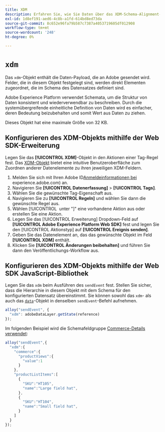 ```yaml
---
title: XDM
description: Erfahren Sie, wie Sie Daten über das XDM-Schema-Alignment-Objekt an Adobe senden.
exl-id: 1d8ef191-aed6-4c8b-a1fd-614bd8ed73da
source-git-commit: 8c652e96fa79b587c7387a4053719605df012908
workflow-type: tm+mt
source-wordcount: '248'
ht-degree: 0%

---
```


# `xdm`

Das `xdm`-Objekt enthält die Daten-Payload, die an Adobe gesendet wird. Felder, die in diesem Objekt festgelegt sind, werden direkt Elementen zugeordnet, die im Schema des Datensatzes definiert sind.

Adobe Experience Platform verwendet Schemata, um die Struktur von Daten konsistent und wiederverwendbar zu beschreiben. Durch die systemübergreifende einheitliche Definition von Daten wird es einfacher, deren Bedeutung beizubehalten und somit Wert aus Daten zu ziehen.

Dieses Objekt hat eine maximale Größe von 32 KB.

## Konfigurieren des XDM-Objekts mithilfe der Web SDK-Erweiterung

Legen Sie das **[!UICONTROL XDM]**-Objekt in den Aktionen einer Tag-Regel fest. Das [XDM-Objekt](/help/tags/extensions/client/web-sdk/data-element-types.md#xdm-object) bietet eine intuitive Benutzeroberfläche zum Zuordnen anderer Datenelemente zu ihren jeweiligen XDM-Feldern.

1. Melden Sie sich mit Ihren Adobe ID[Anmeldeinformationen bei ](https://experience.adobe.com)experience.adobe.com) an.
1. Navigieren Sie **[!UICONTROL Datenerfassung]** > **[!UICONTROL Tags]**.
1. Wählen Sie die gewünschte Tag-Eigenschaft aus.
1. Navigieren Sie zu **[!UICONTROL Regeln]** und wählen Sie dann die gewünschte Regel aus.
1. Wählen [!UICONTROL &#x200B; unter &quot;]&quot; eine vorhandene Aktion aus oder erstellen Sie eine Aktion.
1. Legen Sie das [!UICONTROL Erweiterung] Dropdown-Feld auf **[!UICONTROL Adobe Experience Platform Web SDK]** fest und legen Sie den [!UICONTROL Aktionstyp] auf **[!UICONTROL Ereignis senden]**.
1. Geben Sie das Datenelement an, das das gewünschte Objekt im Feld **[!UICONTROL XDM]** enthält.
1. Klicken Sie **[!UICONTROL Änderungen beibehalten]** und führen Sie dann den Veröffentlichungs-Workflow aus.

## Konfigurieren des XDM-Objekts mithilfe der Web SDK JavaScript-Bibliothek

Legen Sie das `xdm` beim Ausführen des `sendEvent` fest. Stellen Sie sicher, dass die Hierarchie in diesem Objekt mit dem Schema für den konfigurierten Datensatz übereinstimmt. Sie können sowohl das `xdm`- als auch das [`data`](data.md)-Objekt in denselben `sendEvent`-Befehl aufnehmen.

```js
alloy("sendEvent", {
  "xdm": adobeDataLayer.getState(reference)
});
```

Im folgenden Beispiel wird die Schemafeldgruppe [Commerce-Details verwendet](/help/xdm/field-groups/event/commerce-details.md):

```javascript
alloy("sendEvent",{
  "xdm":{
    "commerce":{
      "productViews":{
        "value":1
      }
    },
    "productListItems":[
      {
        "SKU":"HT105",
        "name":"Large field hat",
      },
      {
        "SKU":"HT104",
        "name":"Small field hat",
      }
    ]
  }
});
```
